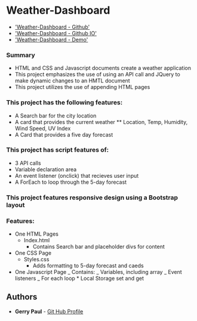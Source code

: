# Weather-Dashboard

- ['Weather-Dashboard - Github'](https://github.com/gpaul12/Weather_Dashboard)
- ['Weather-Dashboard - Github IO'](https://gpaul12.github.io/Weather_Dashboard/)
- ['Weather-Dashboard - Demo'](https://drive.google.com/file/d/10hnC65jepZ7tNH-5OLwnqjBxXv--bRtr/view)

### Summary

- HTML and CSS and Javascript documents create a weather application
- This project emphasizes the use of using an API call and JQuery to make dynamic changes to an HMTL document
- This project utilizes the use of appending HTML pages

### This project has the following features:

- A Search bar for the city location
- A card that provides the current weather
  \*\* Location, Temp, Humidity, Wind Speed, UV Index
- A Card that provides a five day forecast

### This project has script features of:

- 3 API calls
- Variable declaration area
- An event listener (onclick) that recieves user input
- A ForEach to loop through the 5-day forecast

### This project features responsive design using a Bootstrap layout

### Features:

- One HTML Pages
  - Index.html
    - Contains Search bar and placeholder divs for content
- One CSS Page
  - Styles.css
    - Adds formatting to 5-day forecast and caeds
- One Javascript Page
  _ Contains:
  _ Variables, including array
  _ Event listeners
  _ For each loop \* Local Storage set and get

## Authors

- **Gerry Paul** - [Git Hub Profile](https://github.com/gpaul12)
